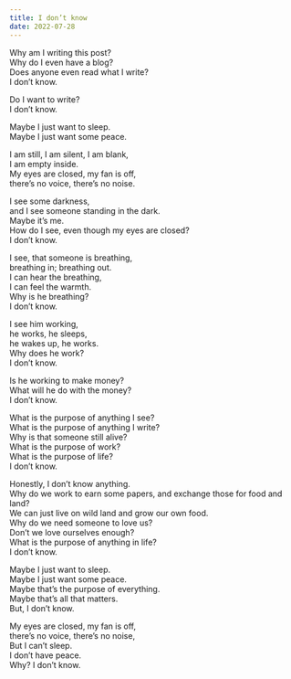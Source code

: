 ```yaml
---
title: I don’t know
date: 2022-07-28
---
```


Why am I writing this post?<br>
Why do I even have a blog?<br>
Does anyone even read what I write?<br>
I don’t know.

Do I want to write?<br>
I don’t know.

Maybe I just want to sleep.<br>
Maybe I just want some peace.

I am still, I am silent, I am blank,<br>
I am empty inside.<br>
My eyes are closed, my fan is off,<br>
there’s no voice, there’s no noise.<br>

I see some darkness,<br>
and I see someone standing in the dark.<br>
Maybe it’s me.<br>
How do I see, even though my eyes are closed?<br>
I don’t know.<br>

I see, that someone is breathing,<br>
breathing in; breathing out.<br>
I can hear the breathing,<br>
I can feel the warmth.<br>
Why is he breathing?<br>
I don’t know.

I see him working,<br>
he works, he sleeps,<br>
he wakes up, he works.<br>
Why does he work?<br>
I don’t know.

Is he working to make money?<br>
What will he do with the money?<br>
I don’t know.

What is the purpose of anything I see?<br>
What is the purpose of anything I write?<br>
Why is that someone still alive?<br>
What is the purpose of work?<br>
What is the purpose of life?<br>
I don’t know.

Honestly, I don’t know anything.<br>
Why do we work to earn some papers, and exchange those for food and land?<br>
We can just live on wild land and grow our own food.<br>
Why do we need someone to love us?<br>
Don’t we love ourselves enough?<br>
What is the purpose of anything in life?<br>
I don’t know.

Maybe I just want to sleep.<br>
Maybe I just want some peace.<br>
Maybe that’s the purpose of everything.<br>
Maybe that’s all that matters.<br>
But, I don’t know.

My eyes are closed, my fan is off,<br>
there’s no voice, there’s no noise,<br>
But I can’t sleep.<br>
I don’t have peace.<br>
Why? I don’t know.
